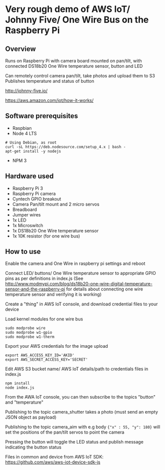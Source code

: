 # Very rough demo of AWS IoT/ Johnny Five/ One Wire Bus on the Raspberry Pi

## Overview
Runs on Raspberry Pi with camera board mounted on pan/tilt, 
with connected DS18b20 One Wire temperature sensor, button and LED

Can remotely control camera pan/tilt, take photos and upload them to S3
Publishes temperature and status of button 

http://johnny-five.io/

https://aws.amazon.com/iot/how-it-works/

## Software prerequisites
* Raspbian
* Node 4 LTS 
```
# Using Debian, as root
curl -sL https://deb.nodesource.com/setup_4.x | bash -
apt-get install -y nodejs
```
* NPM 3

## Hardware used
* Raspberry Pi 3
* Raspberry Pi camera
* Cyntech GPIO breakout
* Camera Pan/tilt mount and 2 micro servos
* Breadboard
* Jumper wires
* 1x LED
* 1x Microswitch
* 1x DS18b20 One Wire temperature sensor
* 1x 10K resistor (for one wire bus)

## How to use
Enable the camera and One Wire in raspberry pi settings and reboot

Connect LED/ buttons/ One Wire temperature sensor to appropriate GPIO pins as per definitions in index.js (See http://www.modmypi.com/blog/ds18b20-one-wire-digital-temperature-sensor-and-the-raspberry-pi for details about connecting one wire temperature sensor and verifying it is working)

Create a "thing" in AWS IoT console, and download credential files to your device

Load kernel modules for one wire bus
```
sudo modprobe wire
sudo modprobe w1-gpio
sudo modprobe w1-therm
```

Export your AWS credentials for the image upload

```
export AWS_ACCESS_KEY_ID='AKID'
export AWS_SECRET_ACCESS_KEY='SECRET'
```

Edit AWS S3 bucket name/ AWS IoT details/path to credentials files in index.js

```
npm install
node index.js
```

From the AWA IoT console, you can then subscribe to the topics "button" and "temperature"

Publishing to the topic camera_shutter takes a photo (must send an empty JSON object as payload)

Publishing to the topic camera_aim with e.g body ```{"x" : 55, "y": 180}``` will set the positions of the pan/tilt servos to point the camera

Pressing the button will toggle the LED status and publish message indicating the button status

Files in common and device from AWS IoT SDK: 
https://github.com/aws/aws-iot-device-sdk-js
